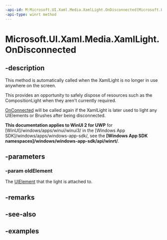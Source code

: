 ```yaml
---
-api-id: M:Microsoft.UI.Xaml.Media.XamlLight.OnDisconnected(Microsoft.UI.Xaml.UIElement)
-api-type: winrt method
---
```


<!-- Method syntax.
virtual protected void XamlLight.OnDisconnected(UIElement oldElement)
-->

# Microsoft.UI.Xaml.Media.XamlLight.OnDisconnected


## -description

This method is automatically called when the XamlLight is no longer in use anywhere on the screen.

This provides an opportunity to safely dispose of resources such as the CompositionLight when they aren't currently required.

[OnConnected](xamllight_onconnected_1226595460.md) will be called again if the XamlLight is later used to light any UIElements or Brushes after being disconnected.

**This documentation applies to WinUI 2 for UWP** for [WinUI]/windows/apps/winui/winui3/ in the [Windows App SDK]/windows/apps/windows-app-sdk/, see the **[Windows App SDK namespaces]/windows/windows-app-sdk/api/winrt/**.

## -parameters

### -param oldElement

The [UIElement](/uwp/api/Windows.UI.Xaml.UIElement) that the light is attached to.

## -remarks

## -see-also

## -examples

